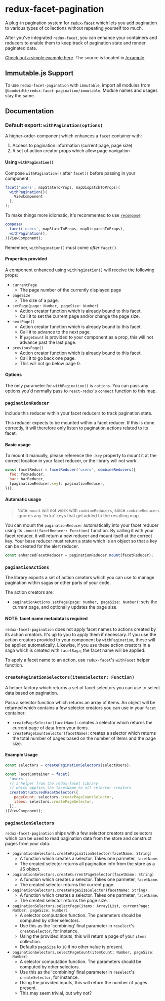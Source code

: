 # redux-facet-pagination

A plug-in pagination system for [`redux-facet`](https://github.com/Bandwidth/redux-facet) which lets you add pagination to various types of collections without repeating yourself too much.

After you've integrated `redux-facet`, you can enhance your containers and reducers to enable them to keep track of pagination state and render paginated data.

[Check out a simple example here](http://dev.bandwidth.com/redux-facet-pagination/). The source is located in [/example](https://github.com/Bandwidth/redux-facet-pagination/tree/master/example).

## Immutable.js Support

To use `redux-facet-pagination` with `immutable`, import all modules from `@bandwidth/redux-facet-pagination/immutable`. Module names and usages stay the same.

## Documentation

### Default export: `withPagination(options)`

A higher-order-component which enhances a `facet` container with:

1. Access to pagination information (current page, page size)
2. A set of action creator props which allow page navigation

#### Using `withPagination()`

Compose `withPagination()` after `facet()` before passing in your component:

```javascript
facet('users', mapStateToProps, mapDispatchToProps)(
  withPagination()(
    ViewComponent
  ),
);
```

To make things more idiomatic, it's recommented to use [`recompose`](https://github.com/acdlite/recompose):

```javascript
compose(
  facet('users', mapStateToProps, mapDispatchToProps),
  withPagination(),
)(ViewComponent);
```

Remember, `withPagination()` must come *after* `facet()`.

#### Properties provided

A component enhanced using `withPagination()` will receive the following props:

* `currentPage`
  * The page number of the currently displayed page
* `pageSize`
  * The size of a page.
* `setPage(page: Number, pageSize: Number)`
  * Action creator function which is already bound to this facet.
  * Call it to set the current page and/or change the page size.
* `nextPage()`
  * Action creator function which is already bound to this facet.
  * Call it to advance to the next page.
  * If `pageCount` is provided to your component as a prop, this will not advance past the last page.
* `previousPage()`
  * Action creator function which is already bound to this facet.
  * Call it to go back one page.
  * This will not go below page 0.

#### Options

The only parameter for `withPagination()` is `options`. You can pass any options you'd normally pass to `react-redux`'s `connect` function to this map.

### `paginationReducer`

Include this reducer within your facet reducers to track pagination state.

This reducer expects to be mounted within a facet reducer. If this is done correctly, it will therefore only listen to pagination actions related to its facet.

#### Basic usage

To mount it manually, please reference the `.key` property to mount it at the correct location in your facet reducer, or the library will not work.

```javascript
const facetReducr = facetReducer('users', combineReducers({
  foo: fooReducer,
  bar: barReducer,
  [paginationReducer.key]: paginationReducer,
}));
```

#### Automatic usage

> Note: `mount` will not work with `combineReducers`, since `combineReducers` ignores any 'extra' keys that get added to the resulting map.

You can mount the `paginationReducer` automatically into your facet reducer using its `.mount(facetReducer: Function)` function. By calling it with your facet reducer, it will return a new reducer and mount itself at the correct key. Your base reducer must return a state which is an object so that a key can be created for the alert reducer.

```javascript
const enhancedFacetReducer = paginationReducer.mount(facetReducer);
```

### `paginationActions`

The library exports a set of action creators which you can use to manage pagination within sagas or other parts of your code.

The action creators are:

* `paginationActions.setPage(page: Number, pageSize: Number)`: sets the current page, and optionally updates the page size.

#### NOTE: facet name metadata is required

`redux-facet-pagination` does not apply facet names to actions created by its action creators. It's up to you to apply them if necessary. If you use the action creators provided to your component by `withPagination`, these will be applied automatically. Likewise, if you use these action creators in a saga which is created with `facetSaga`, the facet name will be applied.

To apply a facet name to an action, use `redux-facet`'s `withFacet` helper function.

### `createPaginationSelectors(itemsSelector: Function)`

A helper factory which returns a set of facet selectors you can use to select data based on pagination.

Pass a selector function which returns an array of items. An object will be returned which contains a few selector creators you can use in your `facet` container:

* `createPageSelector(facetName)`: creates a selector which returns the current page of data from your items.
* `createPageCountSelector(facetName)`: creates a selector which returns the total number of pages based on the number of items and the page size.

#### Example Usage

```javascript
const selectors = createPaginationSelectors(selectUsers);

const FacetContainer = facet(
  'users',
  // a helper from the redux-facet library
  // which applies the facetName to all selector creators
  createStructuredFacetSelector({
    pageCount: selectors.createPageCountSelector,
    items: selectors.createPageSelector,
  }),
)(ViewComponent);
```

### `paginationSelectors`

`redux-facet-pagination` ships with a few selector creators and selectors which can be used to read pagination data from the store and construct pages from your data.

* `paginationSelectors.createPaginationSelector(facetName: String)`
  * A function which creates a selector. Takes one parmeter, `facetName`.
  * The created selector returns all pagination info from the store as a JS object.
* `paginationSelectors.createCurrentPageSelector(facetName: String)`
  * A function which creates a selector. Takes one parmeter, `facetName`.
  * The created selector returns the current page.
* `paginationSelectors.createPageSizeSelector(facetName: String)`
  * A function which creates a selector. Takes one parmeter, `facetName`.
  * The created selector returns the page size.
* `paginationSelectors.selectPage(items: Array|List, currentPage: Number, pageSize: Number)`
  * A selector computation function. The parameters should be computed by other selectors.
  * Use this as the 'combining' final parameter in `reselect`'s `createSelector`, for instance.
  * Using the provided inputs, this will return a page of your `items` collection.
  * Defaults `pageSize` to `10` if no other value is present.
* `paginationSelectors.selectPageCount(itemCount: Number, pageSize: Number)`
  * A selector computation function. The parameters should be computed by other selectors.
  * Use this as the 'combining' final parameter in `reselect`'s `createSelector`, for instance.
  * Using the provided inputs, this will return the number of pages present.
  * This may seem trivial, but why not?
